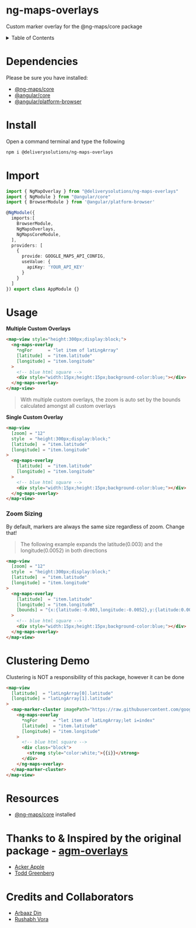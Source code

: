 # ng-maps-overlays
Custom marker overlay for the @ng-maps/core package

<details>
  <summary>Table of Contents</summary>

- [Dependencies](#dependencies)
- [Install](#install)
- [Import](#import)
- [Usage](#usage)
  - [Zoom Sizing](#zoom-sizing)
- [Clustering Demo](#clustering-demo)
- [Resources](#resources)
- [Inspired By](#thanks-to--inspired-by-the-original-package---agm-overlays)
- [Credits and Collaborators](#credits-and-collaborators)
- [Also Try](#also-try)

</details>

# Dependencies

Please be sure you have installed:
- [@ng-maps/core](https://www.npmjs.com/package/@ng-maps/core)
- [@angular/core](https://www.npmjs.com/package/@angular/core)
- [@angular/platform-browser](https://www.npmjs.com/package/@angular/platform-browser)

# Install
Open a command terminal and type the following
```bash
npm i @deliverysolutions/ng-maps-overlays
```

# Import
```typescript
import { NgMapOverlay } from "@deliverysolutions/ng-maps-overlays"
import { NgModule } from "@angular/core"
import { BrowserModule } from '@angular/platform-browser'

@NgModule({
  imports:[
    BrowserModule,
    NgMapsOverlays,
    NgMapsCoreModule,
  ],
  providers: [
    {
      provide: GOOGLE_MAPS_API_CONFIG,
      useValue: {
        apiKey: 'YOUR_API_KEY'
      }
    }
  ]
}) export class AppModule {}
```

# Usage
**Multiple Custom Overlays**
```html
<map-view style="height:300px;display:block;">
  <ng-maps-overlay
    *ngFor      = "let item of latLngArray"
    [latitude]  = "item.latitude"
    [longitude] = "item.longitude"
  >
    <!-- blue html square -->
    <div style="width:15px;height:15px;background-color:blue;"></div>
  </ng-maps-overlay>
</map-view>
```
> With multiple custom overlays, the zoom is auto set by the bounds calculated amongst all custom overlays

**Single Custom Overlay**
```html
<map-view
  [zoom] = "12"
  style  = "height:300px;display:block;"
  [latitude]  = "item.latitude"
  [longitude] = "item.longitude"
>
  <ng-maps-overlay
    [latitude]  = "item.latitude"
    [longitude] = "item.longitude"
  >
    <!-- blue html square -->
    <div style="width:15px;height:15px;background-color:blue;"></div>
  </ng-maps-overlay>
</map-view>
```

### Zoom Sizing
By default, markers are always the same size regardless of zoom. Change that!

> The following example expands the latitude(0.003) and the longitude(0.0052) in both directions

```html
<map-view
  [zoom] = "12"
  style  = "height:300px;display:block;"
  [latitude]  = "item.latitude"
  [longitude] = "item.longitude"
>
  <ng-maps-overlay
    [latitude]  = "item.latitude"
    [longitude] = "item.longitude"
    [bounds] = "{x:{latitude:-0.003,longitude:-0.0052},y:{latitude:0.003,longitude:0.0052}}"
  >
    <!-- blue html square -->
    <div style="width:15px;height:15px;background-color:blue;"></div>
  </ng-maps-overlay>
</map-view>
```


# Clustering Demo
Clustering is NOT a responsibility of this package, however it can be done

```html
<map-view
  [latitude]  = "latLngArray[0].latitude"
  [longitude] = "latLngArray[1].latitude"
>
  <map-marker-cluster imagePath="https://raw.githubusercontent.com/googlemaps/v3-utility-library/master/markerclustererplus/images/m">
    <ng-maps-overlay
      *ngFor      = "let item of latLngArray;let i=index"
      [latitude]  = "item.latitude"
      [longitude] = "item.longitude"
    >
      <!-- blue html square -->
      <div class="block">
        <strong style="color:white;">{{i}}</strong>
      </div>
    </ng-maps-overlay>
  </map-marker-cluster>
</map-view>
```


# Resources
- [@ng-maps/core](https://www.npmjs.com/package/@ng-maps/core) installed

# Thanks to & Inspired by the original package - [agm-overlays](https://github.com/AckerApple/agm-overlays)
- [Acker Apple](https://github.com/AckerApple)
- [Todd Greenberg](https://github.com/tsgreenberg1217)

# Credits and Collaborators
- [Arbaaz Din](https://github.com/ArbaazDin)
- [Rushabh Vora](https://github.com/rushvora)
